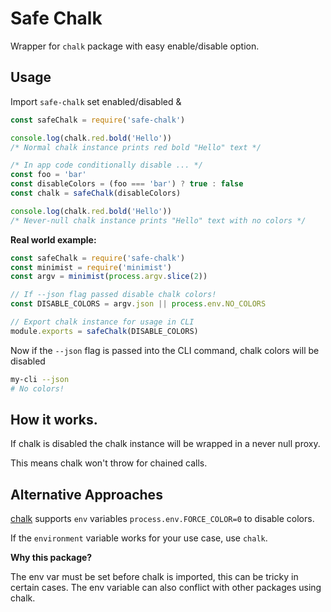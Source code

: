 # Safe Chalk

Wrapper for `chalk` package with easy enable/disable option.

## Usage

Import `safe-chalk` set enabled/disabled &

```js
const safeChalk = require('safe-chalk')

console.log(chalk.red.bold('Hello'))
/* Normal chalk instance prints red bold "Hello" text */

/* In app code conditionally disable ... */
const foo = 'bar'
const disableColors = (foo === 'bar') ? true : false
const chalk = safeChalk(disableColors)

console.log(chalk.red.bold('Hello'))
/* Never-null chalk instance prints "Hello" text with no colors */
```

**Real world example:**

```js
const safeChalk = require('safe-chalk')
const minimist = require('minimist')
const argv = minimist(process.argv.slice(2))

// If --json flag passed disable chalk colors!
const DISABLE_COLORS = argv.json || process.env.NO_COLORS

// Export chalk instance for usage in CLI
module.exports = safeChalk(DISABLE_COLORS)
```

Now if the `--json` flag is passed into the CLI command, chalk colors will be disabled

```bash
my-cli --json
# No colors!
```

## How it works.

If chalk is disabled the chalk instance will be wrapped in a never null proxy.

This means chalk won't throw for chained calls.

## Alternative Approaches

[chalk](https://github.com/chalk/chalk) supports `env` variables `process.env.FORCE_COLOR=0` to disable colors.

If the `environment` variable works for your use case, use `chalk`.

**Why this package?**

The env var must be set before chalk is imported, this can be tricky in certain cases. The env variable can also conflict with other packages using chalk.

